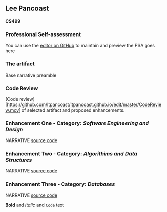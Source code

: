## Lee Pancoast
#### CS499 


### Professional Self-assessment
You can use the [editor on GitHub](https://github.com/ltpancoast/ltpancoast.github.io/edit/master/README.md) to maintain and preview the 
PSA goes here

### The artifact
Base narrative preamble

### Code Review
(Code review)[https://github.com/ltpancoast/ltpancoast.github.io/edit/master/CodeReview.mov] of selected artifact and proposed enhancements.

### Enhancement One - Category: _Software Engineering and Design_
NARRATIVE
[source code](https://github.com/ltpancoast/ltpancoast.github.io/edit/master/enhancedFinalREST.py)

### Enhancement Two - Category: _Algorithims and Data Structures_
NARRATIVE
[source code](https://github.com/ltpancoast/ltpancoast.github.io/edit/master/enhancedFinalREST.py)

### Enhancement Three - Category: _Databases_
NARRATIVE
[source code](https://github.com/ltpancoast/ltpancoast.github.io/edit/master/index.html)

**Bold** and _Italic_ and `Code` text
